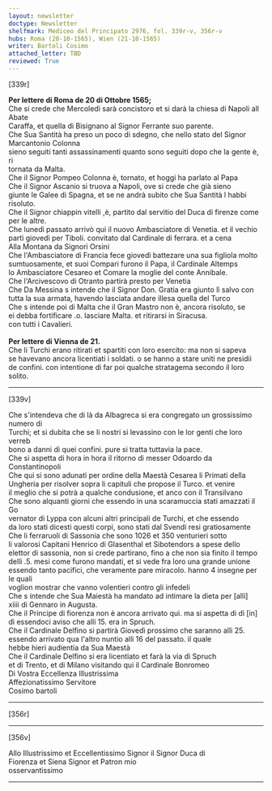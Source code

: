 ```yaml
---
layout: newsletter
doctype: Newsletter
shelfmark: Mediceo del Principato 2976, fol. 339r-v, 356r-v
hubs: Roma (20-10-1565), Wien (21-10-1565)
writer: Bartoli Cosimo
attached_letter: TBD
reviewed: True
---
```


[339r]  
  
  
<strong>Per lettere di Roma de 20 di Ottobre 1565;</strong>  
Che si crede che Mercoledì sarà concistoro et si darà la chiesa di Napoli all Abate  
Caraffa, et quella di Bisignano al Signor Ferrante suo parente.  
Che Sua Santità ha preso un poco di sdegno, che nello stato del Signor Marcantonio Colonna  
sieno seguiti tanti assassinamenti quanto sono seguiti dopo che la gente è, ri  
tornata da Malta.  
Che il Signor Pompeo Colonna è, tornato, et hoggi ha parlato al Papa  
Che il Signor Ascanio si truova a Napoli, ove si crede che già sieno  
giunte le Galee di Spagna, et se ne andrà subito che Sua Santità l habbi  
risoluto.  
Che il Signor chiappin vitelli ,è, partito dal servitio del Duca di firenze come per le altre.  
Che lunedì passato arrivò qui il nuovo Ambasciatore di Venetia. et il vechio  
partì giovedì per Tiboli. convitato dal Cardinale di ferrara. et a cena  
Alla Montana da Signori Orsini  
Che l'Ambasciatore di Francia fece giovedì battezare una sua figliola molto  
sumtuosamente, et suoi Compari furono il Papa, il Cardinale Altemps  
lo Ambasciatore Cesareo et Comare la moglie del conte Annibale.  
Che l'Arcivescovo di Otranto partirà presto per Venetia  
Che Da Messina s intende che il Signor Don. Gratia era giunto lì salvo con  
tutta la sua armata, havendo lasciata andare illesa quella del Turco  
Che s intende poi di Malta che il Gran Mastro non è, ancora risoluto, se  
ei debba fortificare .o. lasciare Malta. et ritirarsi in Siracusa.  
con tutti i Cavalieri.  
<br/><strong>Per lettere di Vienna de 21.</strong>  
Che li Turchi erano ritirati et spartiti con loro esercito: ma non si sapeva  
se havevano ancora licentiati i soldati. o se hanno a stare uniti ne presidii  
de confini. con intentione di far poi qualche stratagema secondo il loro solito.  
  
---  

[339v]  
  
  
Che s'intendeva che di là da Albagreca si era congregato un grossissimo numero di  
Turchi; et si dubita che se li nostri si levassino con le lor genti che loro verreb  
bono a danni di quei confini. pure si tratta tuttavia la pace.  
Che si aspetta di hora in hora il ritorno di messer Odoardo da Constantinopoli  
Che qui si sono adunati per ordine della Maestà Cesarea li Primati della  
Ungheria per risolver sopra li capituli che propose il Turco. et venire  
il meglio che si potrà a qualche condusione, et anco con il Transilvano  
Che sono alquanti giorni che essendo in una scaramuccia stati amazzati il Go  
vernator di Lyppa con alcuni altri principali de Turchi, et che essendo  
da loro stati dicesti questi corpi, sono stati dal Svendi resi gratiosamente  
Che li ferraruoli di Sassonia che sono 1026 et 350 venturieri sotto  
li valorosi Capitani Henrico di Glasenthal et Sibotendors a spese dello  
elettor di sassonia, non si crede partirano, fino a che non sia finito il tempo  
delli .5. mesi come furono mandati, et si vede fra loro una grande unione  
essendo tanto pacifici, che veramente pare miracolo. hanno 4 insegne per le quali  
voglion mostrar che vanno volentieri contro gli infedeli  
Che s intende che Sua Maiestà ha mandato ad intimare la dieta per [alli]  
xiiii di Gennaro in Augusta.  
Che il Principe di fiorenza non è ancora arrivato qui. ma si aspetta di dì [in]  
dì essendoci aviso che alli 15. era in Spruch.  
Che il Cardinale Delfino si partirà Giovedì prossimo che saranno alli 25.  
essendo arrivato qua l'altro nuntio alli 16 del passato. il quale  
hebbe hieri audientia da Sua Maestà  
Che il Cardinale Delfino si era licentiato et farà la via di Spruch  
et di Trento, et di Milano visitando qui il Cardinale Bonromeo  
Di Vostra Eccellenza Illustrissima  
Affezionatissimo Servitore  
Cosimo bartoli  
  
---  

[356r]  
  
  
  
---  

[356v]  
  
  
Allo Illustrissimo et Eccellentissimo Signor il Signor Duca di  
Fiorenza et Siena Signor et Patron mio  
osservantissimo  
  
---  

